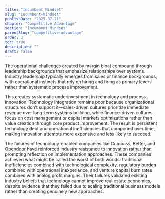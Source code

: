```yaml
---
title: "Incumbent Mindset"
slug: "incumbent-mindset"
publishDate: "2025-07-21"
chapter: "Competitive Advantage"
section: "Incumbent Mindset"
parentSlug: "competitive-advantage"
order: 3
toc: true
description: ""
draft: false
---
```


The operational challenges created by margin bloat compound through leadership backgrounds that emphasize relationships over systems. Industry leadership typically emerges from sales or finance backgrounds, with operational instincts that rely on hiring and firing as primary levers rather than systematic process improvement.

This creates systematic underinvestment in technology and process innovation. Technology integration remains poor because organizational structures don’t support it—sales-driven cultures prioritize immediate revenue over long-term systems building, while finance-driven cultures focus on cost management or capital markets optimizations rather than value creation through core product improvement. The result is persistent technology debt and operational inefficiencies that compound over time, making innovation attempts more expensive and less likely to succeed.

The failures of technology-enabled companies like Compass, Better, and Opendoor have reinforced industry resistance to innovation rather than prompting reflection on implementation approaches. These companies achieved what might be called the worst of both worlds: traditional inefficiencies combined with technological complexity, regulatory burden combined with operational inexperience, and venture capital burn rates combined with analog profit margins. Their failures validated existing industry beliefs that technology cannot improve real estate economics, despite evidence that they failed due to scaling traditional business models rather than creating genuinely new approaches.
